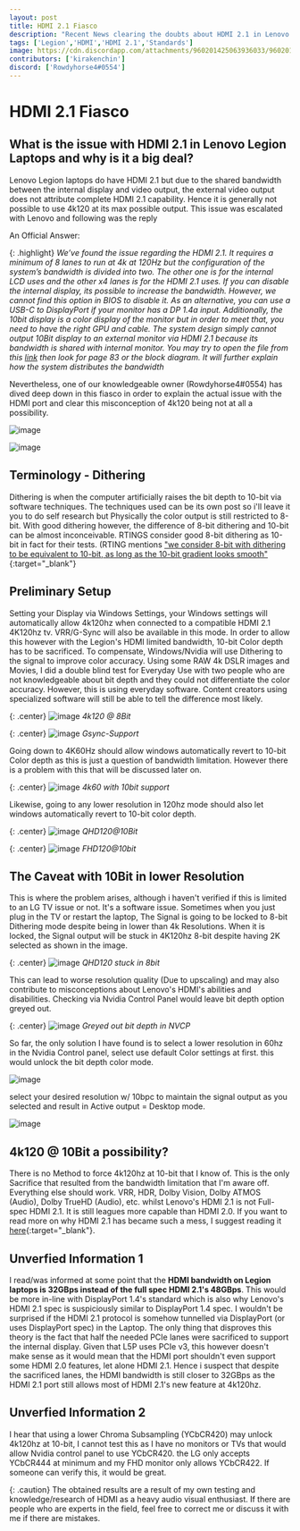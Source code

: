 ```yaml
---
layout: post
title: HDMI 2.1 Fiasco
description: "Recent News clearing the doubts about HDMI 2.1 in Lenovo Legion Laptops"
tags: ['Legion','HDMI','HDMI 2.1','Standards']
image: https://cdn.discordapp.com/attachments/960201425063936033/960201584900452362/unknown.png
contributors: ['kirakenchin']
discord: ['Rowdyhorse4#0554']
---
```


# HDMI 2.1 Fiasco

## What is the issue with HDMI 2.1 in Lenovo Legion Laptops and why is it a big deal?

Lenovo Legion laptops do have HDMI 2.1 but due to the shared bandwidth between the internal display and video output, the external video output does not attribute complete HDMI 2.1 capability. Hence it is generally not possible to use 4k120 at its max possible output. This issue was escalated with Lenovo and following was the reply

An Official Answer:

{: .highlight}
_We’ve found the issue regarding the HDMI 2.1. It requires a minimum of 8 lanes to run at 4k at 120Hz but the configuration of the system’s bandwidth is divided into two. The other one is for the internal LCD uses and the other x4 lanes is for the HDMI 2.1 uses. If you can disable the internal display, its possible to increase the bandwidth. However, we cannot find this option in BIOS to disable it. As an alternative, you can use a USB-C to DisplayPort if your monitor has a DP 1.4a input. Additionally, the 10bit display is a color display of the monitor but in order to meet that, you need to have the right GPU and cable. The system design simply cannot output 10Bit display to an external monitor via HDMI 2.1 because its bandwidth is shared with internal monitor. You may try to open the file from this [link](https://lnv.gy/3yw0Omh) then look for page 83 or the block diagram. It will further explain how the system distributes the bandwidth_


Nevertheless, one of our knowledgeable owner (Rowdyhorse4#0554) has dived deep down in this fiasco in order to explain the actual issue with the HDMI port and clear this misconception of 4k120 being not at all a possibility.

![image](https://cdn.discordapp.com/attachments/960201425063936033/960201584900452362/unknown.png)

![image](https://cdn.discordapp.com/attachments/960201425063936033/960201605771313202/unknown.png)

## Terminology - Dithering

Dithering is when the computer artificially raises the bit depth to 10-bit via software techniques. The techniques used can be its own post so i'll leave it you to do self research but Physically the color output is still restricted to 8-bit. With good dithering however, the difference of 8-bit dithering and 10-bit can be almost inconceivable. RTINGS consider good 8-bit dithering as 10-bit in fact for their tests. (RTING mentions ["we consider 8-bit with dithering to be equivalent to 10-bit, as long as the 10-bit gradient looks smooth"](https://www.rtings.com/tv/tests/picture-quality/gradient){:target="_blank"}

## Preliminary Setup

Setting your Display via Windows Settings, your Windows settings will automatically allow 4k120hz when connected to a compatible HDMI 2.1 4K120hz tv. VRR/G-Sync will also be available in this mode. In order to allow this however with the Legion's HDMI limited bandwidth, 10-bit Color depth has to be sacrificed. To compensate, Windows/Nvidia will use Dithering to the signal to improve color accuracy. Using some RAW 4k DSLR images and Movies, I did a double blind test for Everyday Use with two people who are not knowledgeable about bit depth and they could not differentiate the color accuracy. However, this is using everyday software. Content creators using specialized software will still be able to tell the difference most likely.

{: .center}
![image](https://cdn.discordapp.com/attachments/960201425063936033/960202203354787861/unknown.png)
*4k120 @ 8Bit*

{: .center}
![image](https://cdn.discordapp.com/attachments/960201425063936033/960202252491063326/unknown.png)
*Gsync-Support*

Going down to 4K60Hz should allow windows automatically revert to 10-bit Color depth as this is just a question of bandwidth limitation. However there is a problem with this that will be discussed later on.

{: .center}
![image](https://cdn.discordapp.com/attachments/960201425063936033/960202566745079888/unknown.png)
*4k60 with 10bit support*

Likewise, going to any lower resolution in 120hz mode should also let windows automatically revert to 10-bit color depth.

{: .center}
![image](https://cdn.discordapp.com/attachments/960201425063936033/960202748442337370/unknown.png)
*QHD120@10Bit*

{: .center}
![image](https://cdn.discordapp.com/attachments/960201425063936033/960202788359524402/unknown.png)
*FHD120@10bit*

## The Caveat with 10Bit in lower Resolution

This is where the problem arises, although i haven't verified if this is limited to an LG TV issue or not. It's a software issue. Sometimes when you just plug in the TV or restart the laptop, The Signal is going to be locked to 8-bit Dithering mode despite being in lower than 4k Resolutions. When it is locked, the Signal output will be stuck in 4K120hz 8-bit despite having 2K selected as shown in the image.

{: .center}
![image](https://laptopwiki.eu/wp-content/uploads/2022/04/unknown-1-990x1024.png)
*QHD120 stuck in 8bit*

This can lead to worse resolution quality (Due to upscaling) and may also contribute to misconceptions about Lenovo's HDMI's abilities and disabilities. Checking via Nvidia Control Panel would leave bit depth option greyed out.

{: .center}
![image](https://cdn.discordapp.com/attachments/960201425063936033/960204084592406558/unknown.png)
*Greyed out bit depth in NVCP*

So far, the only solution I have found is to select a lower resolution in 60hz in the Nvidia Control panel, select use default Color settings at first. this would unlock the bit depth color mode.

![image](https://laptopwiki.eu/wp-content/uploads/2022/04/unknown-3.png)

select your desired resolution w/ 10bpc to maintain the signal output as you selected and result in Active output = Desktop mode.

![image](https://laptopwiki.eu/wp-content/uploads/2022/04/unknown-2-1024x958.png)

## 4k120 @ 10Bit a possibility?

There is no Method to force 4k120hz at 10-bit that I know of. This is the only Sacrifice that resulted from the bandwidth limitation that I'm aware off. Everything else should work. VRR, HDR, Dolby Vision, Dolby ATMOS (Audio), Dolby TrueHD (Audio), etc. whilst Lenovo's HDMI 2.1 is not Full-spec HDMI 2.1. It is still leagues more capable than HDMI 2.0. If you want to read more on why HDMI 2.1 has became such a mess, I suggest reading it [here](https://tftcentral.co.uk/articles/when-hdmi-2-1-isnt-hdmi-2-1){:target="_blank"}.

## Unverfied Information 1

I read/was informed at some point that the **HDMI bandwidth on Legion laptops is 32GBps instead of the full spec HDMI 2.1's 48GBps**. This would be more in-line with DisplayPort 1.4's standard which is also why Lenovo's HDMI 2.1 spec is suspiciously similar to DisplayPort 1.4 spec. I wouldn't be surprised if the HDMI 2.1 protocol is somehow tunnelled via DisplayPort (or uses DisplayPort spec) in the Laptop. The only thing that disproves this theory is the fact that half the needed PCIe lanes were sacrificed to support the internal display. Given that L5P uses PCIe v3, this however doesn't make sense as it would mean that the HDMI port shouldn't even support some HDMI 2.0 features, let alone HDMI 2.1. Hence i suspect that despite the sacrificed lanes, the HDMI bandwidth is still closer to 32GBps as the HDMI 2.1 port still allows most of HDMI 2.1's new feature at 4k120hz.

## Unverfied Information 2

I hear that using a lower Chroma Subsampling (YCbCR420) may unlock 4k120hz at 10-bit, I cannot test this as I have no monitors or TVs that would allow Nvidia control panel to use YCbCR420. the LG only accepts YCbCR444 at minimum and my FHD monitor only allows YCbCR422. If someone can verify this, it would be great.

{: .caution}
The obtained results are  a result of my own testing and knowledge/research of HDMI as a heavy audio visual enthusiast. If there are people who are experts in the field, feel free to correct me or discuss it with me if there are mistakes.
